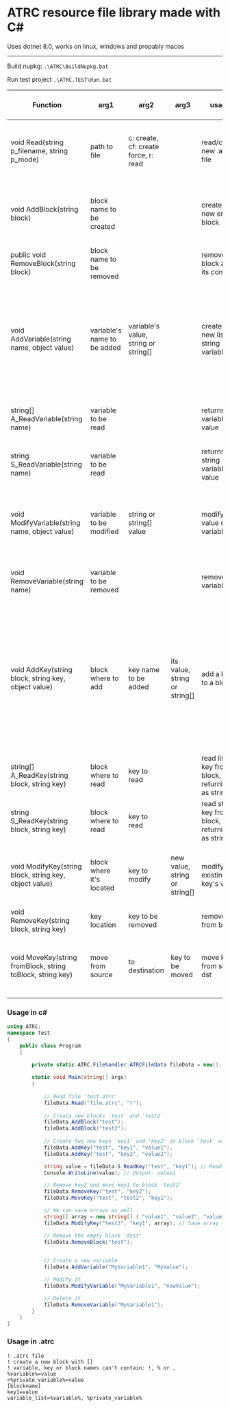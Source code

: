 # ATRC resource file library made with C#

Uses dotnet 8.0, works on linux, windows and propably macos

--- 

Build nupkg: ```.\ATRC\BuildNupkg.bat```

Run test project ```.\ATRC.TEST\Run.bat```


| Function | arg1 | arg2 | arg3 | usage | will make exception if |
|      ----|  ----|  ----|  ----|  ----|         ----|
|void Read(string p_filename, string p_mode)|path to file|c: create, cf: create force, r: read| | read/create new .atrc file| filename isn't .atrc, invalid p_mode, read and file does not exist |
|void AddBlock(string block)|block name to be created|||create a new empty block|block contains reserved words (see Usage in .atrc)|
|public void RemoveBlock(string block)|block name to be removed|||removes block along its contents|block does not exist|
|void AddVariable(string name, object value)|variable's name to be added|variable's value, string or string[]||create a new list or string variable|name contains reserved words (see Usage in .atrc), variable already exists or it's not string or string[]|
|string[] A_ReadVariable(string name)|variable to be read|||returns list variables value|variable doesn't exist or variable is private|
|string S_ReadVariable(string name)|variable to be read|||returns string variables value|variable doesn't exist or variable is private|
|void ModifyVariable(string name, object value)|variable to be modified|string or string[] value||modify value of variable|value is not string or string[], variable doesn't exist or variable is private|
|void RemoveVariable(string name)|variable to be removed|||remove variable|variable doesn't exist or variable is private|
|void AddKey(string block, string key, object value)|block where to add|key name to be added|its value, string or string[]|add a key to a block|value is not string or string[], block or key contains reserved keywords (see Usage in .atrc), block does not exist or key already exists in destination|
|string[] A_ReadKey(string block, string key)|block where to read|key to read||read list key from block, returning it as string[]|key or block does not exist|
|string S_ReadKey(string block, string key)|block where to read|key to read|  |read string key from block, returning it as string|key or block does not exist|
|void ModifyKey(string block, string key, object value)|block where it's located|key to modify|new value, string or string[]|modify existing key's value|block or key doesn't exist, value isn't string or string[]|
|void RemoveKey(string block, string key)|key location|key to be removed||remove key from block|block or key does not exist|
|void MoveKey(string fromBlock, string toBlock, string key)|move from source|to destination|key to be moved|move key from src to dst|neither block exist, key exists in dst or key doesn't exist in src|

### Usage in c#

```csharp
using ATRC;
namespace Test
{
    public class Program
    {

        private static ATRC.Filehandler.ATRCFileData fileData = new(); // This will contain the file data
        
        static void Main(string[] args)
        {
            
            // Read file 'test.atrc'
            fileData.Read("file.atrc", "r");
            
            // Creata new blocks 'test' and 'test2'
            fileData.AddBlock("test");
            fileData.AddBlock("test2");
            
            // Create two new keys 'key1' and 'key2' in block 'test' with values 'value1' and 'value2'
            fileData.AddKey("test", "key1", "value1");
            fileData.AddKey("test", "key2", "value2");

            string value = fileData.S_ReadKey("test", "key1"); // Read key 'key1' in block 'test'
            Console.WriteLine(value); // Output: value1

            // Remove key2 and move key1 to block 'test2'
            fileData.RemoveKey("test", "key2");
            fileData.MoveKey("test", "test2", "key1");

            // We can save arrays as well
            string[] array = new string[] { "value1", "value2", "value3" };
            fileData.ModifyKey("test2", "key1", array); // Save array to 'key1'

            // Remove the empty block 'test'
            fileData.RemoveBlock("test");
            

            // Create a new variable
            fileData.AddVariable("MyVariable1", "MyValue");

            // Modify it
            fileData.ModifyVariable("MyVariable1", "newValue");

            // Delete it
            fileData.RemoveVariable("MyVariable1"); 
        }
    }
}
```

### Usage in .atrc
```
! .atrc file
! create a new block with []
! variable, key or block names can't contain: !, % or ,
%variable%=value
<%private_variable%=value
[blockname]
key1=value
variable_list=%variable%, %private_variable%
```